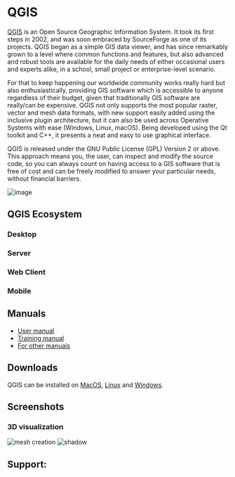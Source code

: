 # QGIS

[QGIS](http://qgis.org/)  is an Open Source Geographic Information System. It took its first steps in 2002, and was soon embraced by SourceForge as one of its projects. QGIS began as a simple GIS data viewer, and has since remarkably grown to a level where common functions and features, but also advanced and robust tools are available for the daily needs of either occasional users and experts alike, in a school, small project or enterprise-level scenario.

For that to keep happening our worldwide community works really hard but also enthusiastically, providing GIS software which is accessible to anyone regardless of their budget, given that traditionally GIS software are really/can be expensive. QGIS not only supports the most popular raster, vector and mesh data formats, with new support easily added using the inclusive plugin architecture, but it can also be used across Operative Systems with ease (Windows, Linux, macOS). Being developed using the Qt toolkit and C++, it presents a neat and easy to use graphical interface.

QGIS is released under the GNU Public License (GPL) Version 2 or above. This approach means you, the user, can inspect and modify the source code, so you can always count on having access to a GIS software that is free of cost and can be freely modified to answer your particular needs, without financial barriers.

![image](https://www.qgis.org/en/_static/images/qgisorg_banner_devmeeting.png)

## QGIS Ecosystem

### Desktop

### Server

### Web Client

### Mobile

## Manuals

* [User manual](https://docs.qgis.org/3.16/en/docs/user_manual/)
* [Training manual](https://docs.qgis.org/3.16/en/docs/training_manual/)
* [For other manuals](https://www.qgis.org/en/docs/index.html)

## Downloads
QGIS can be installed on [MacOS](https://www.qgis.org/en/site/forusers/download.html#mac), [Linux](https://www.qgis.org/en/site/forusers/download.html#linux) and [Windows](https://www.qgis.org/en/site/forusers/download.html#windows).


## Screenshots

### 3D visualization

![mesh creation](https://www.qgis.org/en/_images/fc8a9633b87b29bba052dacd166c0735b4449c90.png)
![shadow](https://www.qgis.org/en/_images/ef724bf261c7740d3cc92238d71d5ecb32a190c3.jpeg)

## Support:

